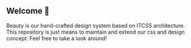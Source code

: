 ## Welcome 👋
Beauty is our hand-crafted design system based on ITCSS architecture. This repository is just means to maintain and extend our css and design concept. Feel free to take a look around!
